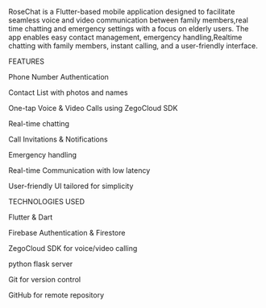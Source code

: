 RoseChat is a Flutter-based mobile application designed to facilitate seamless voice and video communication between family members,real time chatting and emergency settings with a focus on elderly users. The app enables easy contact management, emergency handling,Realtime chatting with family members, instant calling, and a user-friendly interface.

FEATURES

Phone Number Authentication 

Contact List with photos and names

One-tap Voice & Video Calls using ZegoCloud SDK

Real-time chatting 

Call Invitations & Notifications

Emergency handling 

Real-time Communication with low latency

User-friendly UI tailored for simplicity

TECHNOLOGIES USED

Flutter & Dart

Firebase Authentication & Firestore

ZegoCloud SDK for voice/video calling

python flask server

Git for version control

GitHub for remote repository

